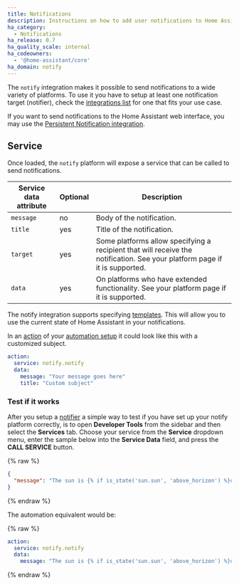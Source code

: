 ```yaml
---
title: Notifications
description: Instructions on how to add user notifications to Home Assistant.
ha_category:
  - Notifications
ha_release: 0.7
ha_quality_scale: internal
ha_codeowners:
  - '@home-assistant/core'
ha_domain: notify
---
```


The `notify` integration makes it possible to send notifications to a wide variety of platforms. To use it you have to setup at least one notification target (notifier), check the [integrations list](/integrations/#notifications) for one that fits your use case.

If you want to send notifications to the Home Assistant web interface, you may use the [Persistent Notification integration](/integrations/persistent_notification/).

## Service

Once loaded, the `notify` platform will expose a service that can be called to send notifications.

| Service data attribute | Optional | Description |
| ---------------------- | -------- | ----------- |
| `message`              |       no | Body of the notification.
| `title`                |      yes | Title of the notification.
| `target`               |      yes | Some platforms allow specifying a recipient that will receive the notification. See your platform page if it is supported.
| `data`                 |      yes | On platforms who have extended functionality. See your platform page if it is supported.

The notify integration supports specifying [templates](/topics/templating/). This will allow you to use the current state of Home Assistant in your notifications.

In an [action](/getting-started/automation-action/) of your [automation setup](/getting-started/automation/) it could look like this with a customized subject.

```yaml
action:
  service: notify.notify
  data:
    message: "Your message goes here"
    title: "Custom subject"
```

### Test if it works

After you setup a [notifier](/integrations/#notifications) a simple way to test if you have set up your notify platform correctly, is to open **Developer Tools** from the sidebar and then select the  **Services** tab. Choose your service from the **Service** dropdown menu, enter the sample below into the **Service Data** field, and press the **CALL SERVICE** button.

{% raw %}

```json
{
  "message": "The sun is {% if is_state('sun.sun', 'above_horizon') %}up{% else %}down{% endif %}!"
}
```

{% endraw %}

The automation equivalent would be:

{% raw %}

```yaml
action:
  service: notify.notify
  data:
    message: "The sun is {% if is_state('sun.sun', 'above_horizon') %}up{% else %}down{% endif %}!"
```

{% endraw %}
